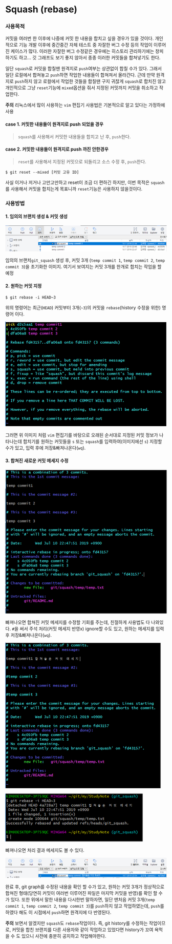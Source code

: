 # Squash (rebase)

### 사용목적

커밋을 여러번 한 이후에 나중에 커밋 한 내용을 합치고 싶을 경우가 있을 것이다. 개인적으로 기능 개발 이후에 중간중간 자체 테스트 중 자잘한 버그 수정 등의 작업이 이루어진 케이스가 많다. 이러한 자잘한 버그 수정같은 경우에는 히스토리 관리하기에는 창피하기도 하고... 깃 그래프도 보기 좋지 않아서 종종 이러한 커밋들을 합쳐넣기도 한다.

일단 `squash`로 커밋을 합칠땐 원격지로 `push`여부는 상관없이 합칠 수가 있다. 그래서 일단 로컬에서 합쳐놓고 `push`하면 작업한 내용들이 합쳐져서 올라간다. 근데 만약 원격지로 `push`하지 않고 로컬에서 작업한 것들을 합칠땐 구지 귀찮게 `squash`로 합치진 않고 개인적으로 그냥 `reset`기능에 `mixed`옵션을 줘서 지정된 커밋까지 커밋을 취소하고 작업한다.

**주의** 리눅스에서 많이 사용하는 `vim` 편집기 사용법은 기본적으로 알고 있다는 가정하에 사용

#### case 1. 커밋한 내용들이 원격지로 push 되었을 경우
> `squash`를 사용해서 커밋한 내용들을 합치고 난 후, `push`한다.

#### case 2. 커밋한 내용들이 원격지로 push 까진 안한경우
> `reset`를 사용해서 지정된 커밋으로 되돌리고 소스 수정 후, `push`한다.
```
$ git reset --mixed [커밋 고유 ID]
```

사실 이거나 저거나 고만고만하고 reset이 조금 더 편하긴 하지만, 이번 목적은 `squash`를 사용해서 커밋을 합치는게 목표니까 `reset`기능은 사용하지 않을것이다.

### 사용방법
#### 1. 임의의 브랜치 생성 & 커밋 생성

![img1](./images/image01.PNG)

임의의 브랜치`git_squash` 생성 후, 커밋 3개 (`temp commit 1`, `temp commit 2`, `temp commit 3`)을 초기화한 이미지. 여기서 보여지는 커밋 3개를 한개로 합치는 작업을 할 예정

#### 2. 원하는 커밋 지정

```
$ git rebase -i HEAD~3
```

위의 명령어는 최근(`HEAD`) 커밋부터 3개(`~3`)의 커밋을 `rebase`(history 수정을 위한) 명령어 이다.

![img1](./images/image02.PNG)

그러면 위 이미지 처럼 `vim` 편집기를 바탕으로 오래된 순서대로 지정된 커밋 정보가 나타나는데 합치기를 원하는 커밋들을 `s` 또는 `squash`를 입력하여(이미지에선 `s`) 지정할 수가 있고, 입력 후에 저장&빠져나온다(`wq`).

#### 3. 합쳐진 새로운 커밋 메세지 수정

![img1](./images/image03.PNG)

빠져나오면 합쳐진 커밋 메세지를 수정할 기회를 주는데, 친절하게 사용법도 다 나와있다. `#`을 써서 주석 처리(커밋 메세지 반영x) ignore할 수도 있고, 원하는 메세지를 입력후 저장&빠져나온다(`wq`).

![img1](./images/image04.PNG)

![img1](./images/image05.PNG)

빠져나오면 처리 결과 메세지도 볼 수 있다.

![img1](./images/image06.PNG)

완료 후, git graph를 수정된 내용을 확인 할 수가 있고, 원하는 커밋 3개가 정상적으로 합쳐진 형태(당연히 커밋이 여러번 이루어진 파일은 마지막 커밋을 반영)를 확인 할 수가 있다. 또한 위에서 말한 내용을 다시한번 말하자면, 일단 맨처음 커밋 3개(`temp commit 1`, `temp commit 2`, `temp commit 3`)를 `push`하지 않고 작업하였는데, `push`를 하였다 해도 이 시점에서 `push`하면 원격지에 다 반영된다.

**주의** 보면서 알겠지만 `squash`도 `rebase`작업이다. 즉, git history를 수정하는 작업이므로, 커밋을 합친 브랜치를 다른 사용자와 같이 작업하고 있었다면 history가 꼬여 욕먹을 수 도 있으니 사전에 충분히 공지하고 작업해야한다.